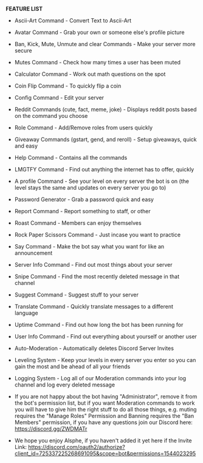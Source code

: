 **__FEATURE LIST__**

- Ascii-Art Command - Convert Text to Ascii-Art

- Avatar Command - Grab your own or someone else's profile picture

- Ban, Kick, Mute, Unmute and clear Commands - Make your server more secure

- Mutes Command - Check how many times a user has been muted

- Calculator Command - Work out math questions on the spot

- Coin Flip Command - To quickly flip a coin

- Config Command - Edit your server 

- Reddit Commands (cute, fact, meme, joke) - Displays reddit posts based on the command you choose

- Role Command - Add/Remove roles from users quickly

- Giveaway Commands (gstart, gend, and reroll) - Setup giveaways, quick and easy

- Help Command - Contains all the commands

- LMGTFY Command - Find out anything the internet has to offer, quickly

- A profile Command - See your level on every server the bot is on (the level stays the same and updates on every server you go to)

- Password Generator - Grab a password quick and easy

- Report Command - Report something to staff, or other

- Roast Command - Members can enjoy themselves

- Rock Paper Scissors Command - Just incase you want to practice

- Say Command - Make the bot say what you want for like an announcement

- Server Info Command - Find out most things about your server

- Snipe Command - Find the most recently deleted message in that channel

- Suggest Command - Suggest stuff to your server

- Translate Command - Quickly translate messages to a different language

- Uptime Command - Find out how long the bot has been running for

- User Info Command - Find out everything about yourself or another user

- Auto-Moderation - Automatically deletes Discord Server Invites

- Leveling System - Keep your levels in every server you enter so you can gain the most and be ahead of all your friends

- Logging System - Log all of our Moderation commands into your log channel and log every deleted message

- If you are not happy about the bot having "Administrator", remove it from the bot's permission list, but if you want Moderation commands to work you will have to give him the right stuff to do all those things, e.g. muting requires the "Manage Roles" Permission and Banning requires the "Ban Members" permission, if you have any questions join our Discord here: https://discord.gg/ZWDMATr

- We hope you enjoy Alsphe, if you haven't added it yet here if the Invite Link: https://discord.com/oauth2/authorize?client_id=725337225268691095&scope=bot&permissions=1544023295 
